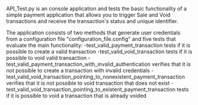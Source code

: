 API_Test.py is an console application and tests the basic functionality of a simple payment application that allows you to trigger Sale and Void transactions and receive the transaction's status and unique identifier.

The application consists of two methods that generate user credentials from a configuration file "configuration_file.config" 
and five tests that evaluate the main functionality:
-test_valid_payment_transaction tests if it is possible to create a valid transaction
-test_valid_void_transaction tests if it is possible to void valid transaction
-test_valid_payment_transaction_with_invalid_authentication verifies that it is not possible to create a transaction with invalid credentials
-test_valid_void_transaction_pointing_to_nonexistent_payment_transaction verifies that it is not possible to void transaction that does not exist
-test_valid_void_transaction_pointing_to_existent_payment_transaction tests if it is possible to void a transaction that is already voided
